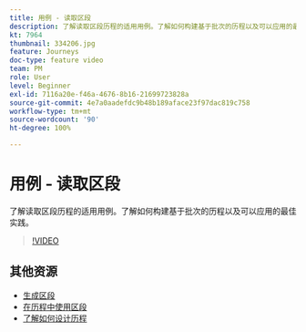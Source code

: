 ```yaml
---
title: 用例 - 读取区段
description: 了解读取区段历程的适用用例。了解如何构建基于批次的历程以及可以应用的最佳实践。
kt: 7964
thumbnail: 334206.jpg
feature: Journeys
doc-type: feature video
team: PM
role: User
level: Beginner
exl-id: 7116a20e-f46a-4676-8b16-21699723828a
source-git-commit: 4e7a0aadefdc9b48b189aface23f97dac819c758
workflow-type: tm+mt
source-wordcount: '90'
ht-degree: 100%

---
```


# 用例 - 读取区段

了解读取区段历程的适用用例。了解如何构建基于批次的历程以及可以应用的最佳实践。

>[!VIDEO](https://video.tv.adobe.com/v/334206?quality=12)

## 其他资源

* [生成区段](https://experienceleague.adobe.com/docs/journey-optimizer/using/segment/segments/creating-a-segment.html?lang=zh-Hans)
* [在历程中使用区段](https://experienceleague.adobe.com/docs/journey-optimizer/using/orchestrate-journeys/about-journey-building/read-segment.html?lang=zh-Hans)
* [了解如何设计历程](https://experienceleague.adobe.com/docs/journey-optimizer/using/orchestrate-journeys/create-journey/using-the-journey-designer.html?lang=zh-Hans)
